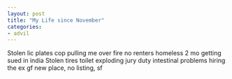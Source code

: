 ```yaml
---
layout: post
title: "My Life since November"
categories:
- advil
---
```



Stolen lic plates
cop pulling me over
fire
no renters
homeless 2 mo
getting sued in india
Stolen tires
toilet exploding
jury duty
intestinal problems
hiring the ex
gf
new place, no listing, sf
